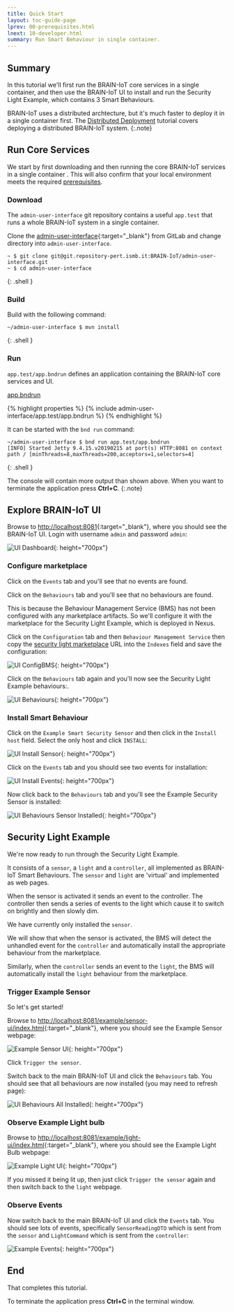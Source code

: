 ```yaml
---
title: Quick Start 
layout: toc-guide-page
lprev: 00-prerequisites.html
lnext: 10-developer.html
summary: Run Smart Behaviour in single container.
---
```


## Summary 

In this tutorial we'll first run the BRAIN-IoT core services in a single container, and then use the BRAIN-IoT UI to install and run the Security Light Example, which contains 3 Smart Behaviours.

BRAIN-IoT uses a distributed archtecture, but it's much faster to deploy it in a single container first. The [Distributed Deployment](20-distributed.html) tutorial covers deploying a distributed BRAIN-IoT system.
{:.note}

## Run Core Services

We start by first downloading and then running the core BRAIN-IoT services in a single container . This will also confirm that your local environment meets the required [prerequisites](00-prerequisites.html#required-tools).

### Download

The `admin-user-interface` git repository contains a useful `app.test` that runs a whole BRAIN-IoT system in a single container.

Clone the [admin-user-interface](https://git.repository-pert.ismb.it/BRAIN-IoT/admin-user-interface){:target="_blank"} from GitLab and change directory into `admin-user-interface`.

    ~ $ git clone git@git.repository-pert.ismb.it:BRAIN-IoT/admin-user-interface.git
    ~ $ cd admin-user-interface
{: .shell }

### Build

Build  with the following command:

    ~/admin-user-interface $ mvn install
{: .shell }

### Run

`app.test/app.bndrun` defines an application containing the BRAIN-IoT core services and UI.

<p><a class="btn btn-primary" data-toggle="collapse" href="#bndrun" aria-expanded="false" aria-controls="app.bndrun">app.bndrun</a></p>
<div class="collapse" id="bndrun">
  <div class="card card-block">
{% highlight properties %}
{% include admin-user-interface/app.test/app.bndrun %}
{% endhighlight %}
</div>
</div>

It can be started with the `bnd run` command:

    ~/admin-user-interface $ bnd run app.test/app.bndrun
    [INFO] Started Jetty 9.4.15.v20190215 at port(s) HTTP:8081 on context path / [minThreads=8,maxThreads=200,acceptors=1,selectors=4]
{: .shell }

The console will contain more output than shown above.
When you want to terminate the application press **Ctrl+C**.
{:.note}

## Explore BRAIN-IoT UI

Browse to  <http://localhost:8081>{:target="_blank"}, where you should see the BRAIN-IoT UI. Login with username `admin` and password `admin`:

![UI Dashboard](img/ui-dashboard.png){: height="700px"}

### Configure marketplace

Click on the `Events` tab and you'll see that no events are found.

Click on the `Behaviours` tab and you'll see that no behaviours are found.

This is because the Behaviour Management Service (BMS) has not been configured with any marketplace artifacts. So we'll configure it with the marketplace for the Security Light Example, which is deployed in Nexus.

Click on the `Configuration` tab and then `Behaviour Management Service` then copy the [security light marketplace](https://nexus.repository-pert.ismb.it/repository/marketplaces/com.paremus.brain.iot.marketplace/security-light-marketplace/0.0.1-SNAPSHOT/index.xml) URL into the `Indexes` field and save the configuration:

![UI ConfigBMS](img/ui-config-bms.png){: height="700px"}

Click on the `Behaviours` tab again and you'll now see the Security Light Example behaviours:.

![UI Behaviours](img/ui-behaviours.png){: height="700px"}

### Install Smart Behaviour

Click on the `Example Smart Security Sensor` and  then click in the `Install host` field. Select the only host and click `INSTALL`:

![UI Install Sensor](img/ui-install-sensor.png){: height="700px"}

Click on the `Events` tab and you should see two events for installation:

![UI Install Events](img/ui-events-install.png){: height="700px"}

Now click back to the `Behaviours` tab and you'll see the Example Security Sensor is installed:

![UI Behaviours Sensor Installed](img/ui-behaviours-sensor.png){: height="700px"}

## Security Light Example

We're now ready to run through the Security Light Example.

It consists of a `sensor`,  a `light` and a `controller`, all implemented as BRAIN-IoT Smart Behaviours. The `sensor` and `light` are 'virtual' and implemented as web pages.

When the sensor is activated it sends an event to the controller. The controller then sends a series of events to the light which cause it to switch on brightly and then slowly dim.

We have currently only installed the `sensor`.

We will show that when the sensor is activated, the BMS will detect the unhandled event for the `controller` and automatically install the appropriate behaviour from the marketplace.

Similarly, when the `controller` sends an event to the `light`, the BMS will automatically install the `light` behaviour from the marketplace.

### Trigger Example Sensor

So let's get started!

Browse to  <http://localhost:8081/example/sensor-ui/index.html>{:target="_blank"}, where you should see the Example Sensor webpage:

![Example Sensor UI](img/eg-sensor-ui.png){: height="700px"}

Click `Trigger the sensor`. 

Switch back to the main BRAIN-IoT UI and click the `Behaviours` tab. You should see that all behaviours are now installed (you may need to refresh page):

![UI Behaviours All Installed](img/ui-behaviours-all.png){: height="700px"}

### Observe Example Light bulb

Browse to  <http://localhost:8081/example/light-ui/index.html>{:target="_blank"}, where you should see the Example Light Bulb webpage:

![Example Light  UI](img/eg-light-ui.png){: height="700px"}

If you missed it being lit up, then just click `Trigger the sensor` again and then switch back to the `light` webpage.

### Observe Events

Now  switch back to the main BRAIN-IoT UI and click the `Events` tab. You should see lots of events, specifically `SensorReadingDTO` which is sent from the `sensor` and `LightCommand` which is sent from the `controller`:

![Example Events](img/ui-events-example.png){: height="700px"}

## End
That completes this tutorial.

To terminate the application press **Ctrl+C** in the terminal window.

